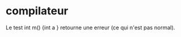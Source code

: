 compilateur
===========
Le test 
   int m() {int a }
retourne une erreur (ce qui n'est pas normal).

